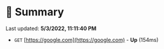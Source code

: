 # 📖 Summary
Last updated: **5/3/2022, 11:11:40 PM**

- `GET` [https://google.com](https://google.com) - **Up** (154ms)

